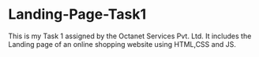 # Landing-Page-Task1
This is my Task 1 assigned by the Octanet Services Pvt. Ltd.
It includes the Landing page of an online shopping website using HTML,CSS and JS.
